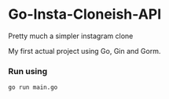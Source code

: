 # Go-Insta-Cloneish-API
 Pretty much a simpler instagram clone 
 
 My first actual project using Go, Gin and Gorm.
 
 ### Run using
 
 `go run main.go`
